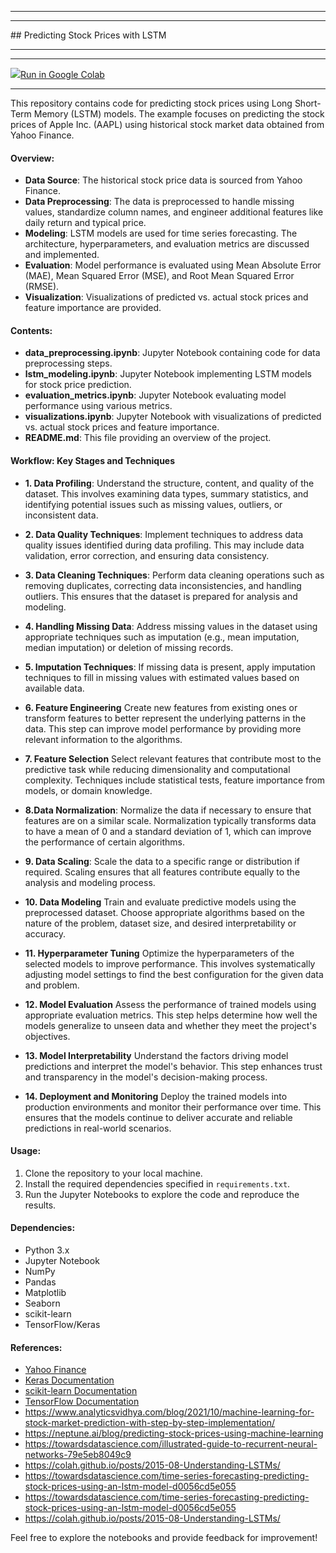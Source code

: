 <hr>
<hr>
## Predicting Stock Prices with LSTM
<hr>
<hr>
<a href="https://githubtocolab.com/ShreyaJaiswal1604/Coursework-Advances-in-Data-Sciences-and-Architecture/blob/main/Assignments/01-01292024-Understanding-Data/01-Stock-Price-Analysis-Worked-Examples/python-code/Understanding_Data_Market_Stock_Price_Prediction_Shreya_Jaiswal_002747677.ipynb">
<img src="https://www.tensorflow.org/images/colab_logo_32px.png" />Run in Google Colab</a>


<hr>


This repository contains code for predicting stock prices using Long Short-Term Memory (LSTM) models. The example focuses on predicting the stock prices of Apple Inc. (AAPL) using historical stock market data obtained from Yahoo Finance.

#### Overview:

- **Data Source**: The historical stock price data is sourced from Yahoo Finance.
- **Data Preprocessing**: The data is preprocessed to handle missing values, standardize column names, and engineer additional features like daily return and typical price.
- **Modeling**: LSTM models are used for time series forecasting. The architecture, hyperparameters, and evaluation metrics are discussed and implemented.
- **Evaluation**: Model performance is evaluated using Mean Absolute Error (MAE), Mean Squared Error (MSE), and Root Mean Squared Error (RMSE).
- **Visualization**: Visualizations of predicted vs. actual stock prices and feature importance are provided.

#### Contents:

- **data_preprocessing.ipynb**: Jupyter Notebook containing code for data preprocessing steps.
- **lstm_modeling.ipynb**: Jupyter Notebook implementing LSTM models for stock price prediction.
- **evaluation_metrics.ipynb**: Jupyter Notebook evaluating model performance using various metrics.
- **visualizations.ipynb**: Jupyter Notebook with visualizations of predicted vs. actual stock prices and feature importance.
- **README.md**: This file providing an overview of the project.

#### Workflow: Key Stages and Techniques
- **1. Data Profiling**: Understand the structure, content, and quality of the dataset. This involves examining data types, summary statistics, and identifying potential issues such as missing values, outliers, or inconsistent data.

- **2. Data Quality Techniques**: Implement techniques to address data quality issues identified during data profiling. This may include data validation, error correction, and ensuring data consistency.

- **3. Data Cleaning Techniques**: Perform data cleaning operations such as removing duplicates, correcting data inconsistencies, and handling outliers. This ensures that the dataset is prepared for analysis and modeling.

- **4. Handling Missing Data**: Address missing values in the dataset using appropriate techniques such as imputation (e.g., mean imputation, median imputation) or deletion of missing records.

- **5. Imputation Techniques**: If missing data is present, apply imputation techniques to fill in missing values with estimated values based on available data.

- **6. Feature Engineering**
Create new features from existing ones or transform features to better represent the underlying patterns in the data. This step can improve model performance by providing more relevant information to the algorithms.

- **7. Feature Selection**
Select relevant features that contribute most to the predictive task while reducing dimensionality and computational complexity. Techniques include statistical tests, feature importance from models, or domain knowledge.


- **8.Data Normalization**: Normalize the data if necessary to ensure that features are on a similar scale. Normalization typically transforms data to have a mean of 0 and a standard deviation of 1, which can improve the performance of certain algorithms.

- **9. Data Scaling**: Scale the data to a specific range or distribution if required. Scaling ensures that all features contribute equally to the analysis and modeling process.


- **10. Data Modeling**
Train and evaluate predictive models using the preprocessed dataset. Choose appropriate algorithms based on the nature of the problem, dataset size, and desired interpretability or accuracy.

- **11. Hyperparameter Tuning**
Optimize the hyperparameters of the selected models to improve performance. This involves systematically adjusting model settings to find the best configuration for the given data and problem.

- **12. Model Evaluation**
Assess the performance of trained models using appropriate evaluation metrics. This step helps determine how well the models generalize to unseen data and whether they meet the project's objectives.

- **13. Model Interpretability**
Understand the factors driving model predictions and interpret the model's behavior. This step enhances trust and transparency in the model's decision-making process.

- **14. Deployment and Monitoring**
Deploy the trained models into production environments and monitor their performance over time. This ensures that the models continue to deliver accurate and reliable predictions in real-world scenarios.


#### Usage:

1. Clone the repository to your local machine.
2. Install the required dependencies specified in `requirements.txt`.
3. Run the Jupyter Notebooks to explore the code and reproduce the results.

#### Dependencies:

- Python 3.x
- Jupyter Notebook
- NumPy
- Pandas
- Matplotlib
- Seaborn
- scikit-learn
- TensorFlow/Keras

#### References:

- [Yahoo Finance](https://finance.yahoo.com/)
- [Keras Documentation](https://keras.io/)
- [scikit-learn Documentation](https://scikit-learn.org/)
- [TensorFlow Documentation](https://www.tensorflow.org/)
- https://www.analyticsvidhya.com/blog/2021/10/machine-learning-for-stock-market-prediction-with-step-by-step-implementation/
- https://neptune.ai/blog/predicting-stock-prices-using-machine-learning
- https://towardsdatascience.com/illustrated-guide-to-recurrent-neural-networks-79e5eb8049c9
- https://colah.github.io/posts/2015-08-Understanding-LSTMs/
- https://towardsdatascience.com/time-series-forecasting-predicting-stock-prices-using-an-lstm-model-d0056cd5e055
- https://towardsdatascience.com/time-series-forecasting-predicting-stock-prices-using-an-lstm-model-d0056cd5e055
- https://colah.github.io/posts/2015-08-Understanding-LSTMs/

Feel free to explore the notebooks and provide feedback for improvement!
